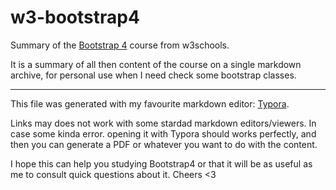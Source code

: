 # w3-bootstrap4
Summary of the [Bootstrap 4](https://www.w3schools.com/bootstrap4/) course from w3schools.

It is a summary of all then content of the course on a single markdown archive, for personal use when I need check some bootstrap classes.

---

This file was generated with my favourite markdown editor: [Typora](https://typora.io/).

Links may does not work with some stardad markdown editors/viewers. In case some kinda error. opening it with Typora should works perfectly, and then you can generate a PDF or whatever you want to do with the content. 

I hope this can help you studying Bootstrap4 or that it will be as useful as me to consult quick questions about it. Cheers <3
